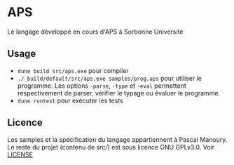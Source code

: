 # APS
Le langage développé en cours d'APS à Sorbonne Université

## Usage
* `dune build src/aps.exe` pour compiler
* `./_build/default/src/aps.exe samples/prog.aps` pour utiliser le programme. Les options `-parse`, `-type` et `-eval` permettent respectivement de parser, vérifier le typage ou évaluer le programme.
* `dune runtest` pour exécuter les tests

## Licence
Les samples et la spécification du langage appartiennent à Pascal Manoury. Le reste du projet (contenu de *src/*) est sous licence GNU GPLv3.0. Voir [LICENSE](LICENSE)
